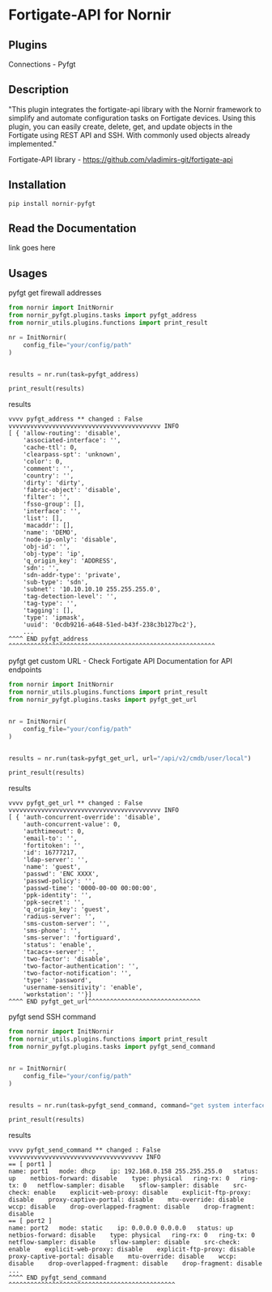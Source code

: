 # Fortigate-API for Nornir

## Plugins

Connections - Pyfgt

## Description

"This plugin integrates the fortigate-api library with the Nornir framework to simplify and automate configuration tasks on Fortigate devices. Using this plugin, you can easily create, delete, get, and update objects in the Fortigate using REST API and SSH. With commonly used objects already implemented."

Fortigate-API library - https://github.com/vladimirs-git/fortigate-api

## Installation

```
pip install nornir-pyfgt
```

## Read the Documentation

link goes here

## Usages

pyfgt get firewall addresses

```python
from nornir import InitNornir
from nornir_pyfgt.plugins.tasks import pyfgt_address
from nornir_utils.plugins.functions import print_result

nr = InitNornir(
    config_file="your/config/path"
)


results = nr.run(task=pyfgt_address)

print_result(results)

```

results

```
vvvv pyfgt_address ** changed : False vvvvvvvvvvvvvvvvvvvvvvvvvvvvvvvvvvvvvvvvvv INFO
[ { 'allow-routing': 'disable',
    'associated-interface': '',
    'cache-ttl': 0,
    'clearpass-spt': 'unknown',
    'color': 0,
    'comment': '',
    'country': '',
    'dirty': 'dirty',
    'fabric-object': 'disable',
    'filter': '',
    'fsso-group': [],
    'interface': '',
    'list': [],
    'macaddr': [],
    'name': 'DEMO',
    'node-ip-only': 'disable',
    'obj-id': '',
    'obj-type': 'ip',
    'q_origin_key': 'ADDRESS',
    'sdn': '',
    'sdn-addr-type': 'private',
    'sub-type': 'sdn',
    'subnet': '10.10.10.10 255.255.255.0',
    'tag-detection-level': '',
    'tag-type': '',
    'tagging': [],
    'type': 'ipmask',
    'uuid': '0cdb9216-a648-51ed-b43f-238c3b127bc2'},
    ...
^^^^ END pyfgt_address ^^^^^^^^^^^^^^^^^^^^^^^^^^^^^^^^^^^^^^^^^^^^^^^^^^^^^^^^^
```

pyfgt get custom URL - Check Fortigate API Documentation for API endpoints

```python
from nornir import InitNornir
from nornir_utils.plugins.functions import print_result
from nornir_pyfgt.plugins.tasks import pyfgt_get_url


nr = InitNornir(
    config_file="your/config/path"
)


results = nr.run(task=pyfgt_get_url, url="/api/v2/cmdb/user/local")

print_result(results)

```

results

```
vvvv pyfgt_get_url ** changed : False vvvvvvvvvvvvvvvvvvvvvvvvvvvvvvvvvvvvvvvvvv INFO
[ { 'auth-concurrent-override': 'disable',
    'auth-concurrent-value': 0,
    'authtimeout': 0,
    'email-to': '',
    'fortitoken': '',
    'id': 16777217,
    'ldap-server': '',
    'name': 'guest',
    'passwd': 'ENC XXXX',
    'passwd-policy': '',
    'passwd-time': '0000-00-00 00:00:00',
    'ppk-identity': '',
    'ppk-secret': '',
    'q_origin_key': 'guest',
    'radius-server': '',
    'sms-custom-server': '',
    'sms-phone': '',
    'sms-server': 'fortiguard',
    'status': 'enable',
    'tacacs+-server': '',
    'two-factor': 'disable',
    'two-factor-authentication': '',
    'two-factor-notification': '',
    'type': 'password',
    'username-sensitivity': 'enable',
    'workstation': ''}]
^^^^ END pyfgt_get_url^^^^^^^^^^^^^^^^^^^^^^^^^^^^^^^
```

pyfgt send SSH command

```python
from nornir import InitNornir
from nornir_utils.plugins.functions import print_result
from nornir_pyfgt.plugins.tasks import pyfgt_send_command


nr = InitNornir(
    config_file="your/config/path"
)


results = nr.run(task=pyfgt_send_command, command="get system interface")

print_result(results)

```

results

```
vvvv pyfgt_send_command ** changed : False vvvvvvvvvvvvvvvvvvvvvvvvvvvvvvvvvvvvv INFO
== [ port1 ]
name: port1   mode: dhcp    ip: 192.168.0.158 255.255.255.0   status: up    netbios-forward: disable    type: physical   ring-rx: 0   ring-tx: 0   netflow-sampler: disable    sflow-sampler: disable    src-check: enable    explicit-web-proxy: disable    explicit-ftp-proxy: disable    proxy-captive-portal: disable    mtu-override: disable    wccp: disable    drop-overlapped-fragment: disable    drop-fragment: disable
== [ port2 ]
name: port2   mode: static    ip: 0.0.0.0 0.0.0.0   status: up    netbios-forward: disable    type: physical   ring-rx: 0   ring-tx: 0   netflow-sampler: disable    sflow-sampler: disable    src-check: enable    explicit-web-proxy: disable    explicit-ftp-proxy: disable    proxy-captive-portal: disable    mtu-override: disable    wccp: disable    drop-overlapped-fragment: disable    drop-fragment: disable
...
^^^^ END pyfgt_send_command ^^^^^^^^^^^^^^^^^^^^^^^^^^^^^^^^^^^^^^^^^^^^^^
```
